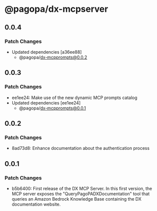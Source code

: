 # @pagopa/dx-mcpserver

## 0.0.4

### Patch Changes

- Updated dependencies [a36ee88]
  - @pagopa/dx-mcpprompts@0.0.2

## 0.0.3

### Patch Changes

- ee1ee24: Make use of the new dynamic MCP prompts catalog
- Updated dependencies [ee1ee24]
  - @pagopa/dx-mcpprompts@0.0.1

## 0.0.2

### Patch Changes

- 8ad73d8: Enhance documentation about the authentication process

## 0.0.1

### Patch Changes

- b5b6400: First release of the DX MCP Server. In this first version, the MCP server exposes the "QueryPagoPADXDocumentation" tool that queries an Amazon Bedrock Knowledge Base containing the DX documentation website.
